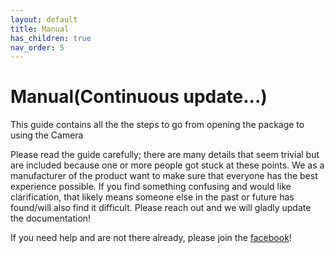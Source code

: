 ```yaml
---
layout: default
title: Manual
has_children: true
nav_order: 5
---
```


# Manual(Continuous update...)

This guide contains all the the steps to go from opening the package to using the Camera

Please read the guide carefully; there are many details that seem trivial but are included because one or more people got stuck at these points. We as a manufacturer of the product want to make sure that everyone has the best experience possible. If you find something confusing and would like clarification, that likely means someone else in the past or future has found/will also find it difficult. Please reach out and we will gladly update the documentation!

If you need help and are not there already, please join the [facebook](https://www.facebook.com/groups/mintion)!

